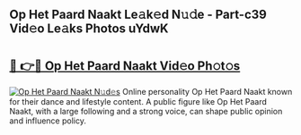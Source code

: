 ## Op Het Paard Naakt Le𝚊k𝚎d N𝚞𝚍e - Part-c39 Vid𝚎o Le𝚊ks Photos uYdwK

# <h2><a href="http://fb42dr7.evod.top/?m=Op+Het+Paard+Naakt">🔗 👉🔴 Op Het Paard Naakt Vid𝚎o Ph𝚘t𝚘s</a></h2>

[![Op Het Paard Naakt N𝚞d𝚎s](https://i.imgur.com/8V9OHl7.gif)](http://fb42dr7.evod.top/?m=Op+Het+Paard+Naakt)
Online personality Op Het Paard Naakt known for their dance and lifestyle content. A public figure like Op Het Paard Naakt, with a large following and a strong voice, can shape public opinion and influence policy. 
